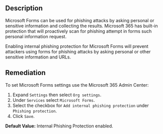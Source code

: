 ## Description

Microsoft Forms can be used for phishing attacks by asking personal or sensitive information and collecting the results. Microsoft 365 has built-in protection that will proactively scan for phishing attempt in forms such personal information request.

Enabling internal phishing protection for Microsoft Forms will prevent attackers using forms for phishing attacks by asking personal or other sensitive information and URLs.

## Remediation

To set Microsoft Forms settings use the Microsoft 365 Admin Center:

1. Expand `Settings` then select `Org settings`.
2. Under `Services` select `Microsoft Forms`.
3. Select the checkbox for `Add internal phishing protection` under `Phishing protection`.
4. Click `Save`.

**Default Value:** Internal Phishing Protection enabled.
